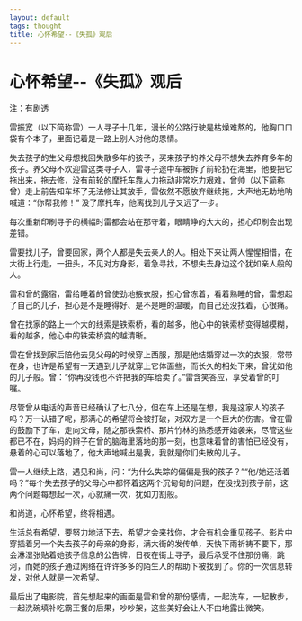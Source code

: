 ```yaml
---
layout: default
tags: thought
title: 心怀希望--《失孤》观后
---
```


# 心怀希望--《失孤》观后 #

注：有剧透

雷振宽（以下简称雷）一人寻子十几年，漫长的公路行驶是枯燥难熬的，他胸口口袋有个本子，里面记着是一路上别人对他的恩情。

失去孩子的生父母想找回失散多年的孩子，买来孩子的养父母不想失去养育多年的孩子。养父母不欢迎雷这类寻子人，雷寻子途中车被拆了前轮扔在海里，他要把它拖出来，拖去修，没有前轮的摩托车靠人力拖动非常吃力艰难，曾帅（以下简称曾）走上前告知车坏了无法修让其放手，雷依然不愿放弃继续拖，大声地无助地呐喊道：“你帮我修！” 没了摩托车，他离找到儿子又远了一步。

每次重新印刷寻子的横幅时雷都会站在那守着，眼睛睁的大大的，担心印刷会出现差错。

雷要找儿子，曾要回家，两个人都是失去亲人的人。相处下来让两人惺惺相惜，在大街上行走，一扭头，不见对方身影，着急寻找，不想失去身边这个犹如亲人般的人。

雷和曾的露宿，雷给睡着的曾使劲地掖衣服，担心曾冻着，看着熟睡的曾，雷想起了自己的儿子，担心是不是睡得好、是不是睡的温暖，而自己还没找着，心很痛。

曾在找家的路上一个大的线索是铁索桥，看的越多，他心中的铁索桥变得越模糊，看的越多，他心中的铁索桥变的越清晰。

雷在曾找到家后陪他去见父母的时候穿上西服，那是他结婚穿过一次的衣服，常带在身，也许是希望有一天遇到儿子就穿上它体面些，而长久的相处下来，曾犹如他的儿子般。曾：“你再没钱也不许把我的车给卖了。”雷含笑答应，享受着曾的叮嘱。

尽管曾从电话的声音已经确认了七八分，但在车上还是在想，我是这家人的孩子吗？万一认错了呢，那满心的希望将会被打破，对双方是一个巨大的伤害。曾在雷的鼓励下了车，走向父母，随之那铁索桥、那片竹林的熟悉感开始袭来，尽管这些都已不在，妈妈的辫子在曾的脑海里落地的那一刻，也意味着曾的害怕已经没有，悬着的心可以落地了，他大声地喊出是我，我就是你们失散的儿子。

雷一人继续上路，遇见和尚，问：“为什么失踪的偏偏是我的孩子？”“他/她还活着吗？”每个失去孩子的父母心中都怀着这两个沉甸甸的问题，在没找到孩子前，这两个问题每想起一次，心就痛一次，犹如刀割般。

和尚道，心怀希望，终将相遇。

生活总有希望，要努力地活下去，希望才会来找你，才会有机会重见孩子。影片中穿插着另一个失去孩子的母亲的身影，满大街的发传单，天快下雨祈祷不要下，那会淋湿张贴着她孩子信息的公告牌，日夜在街上寻子，最后承受不住那份痛，跳河，而她的孩子通过网络在许许多多的陌生人的帮助下被找到了。你的一次信息转发，对他人就是一次希望。

最后出了电影院，首先想起来的画面是雷和曾的那份感情，一起洗车，一起散步，一起洗碗填补吃霸王餐的后果，吵吵架，这些美好会让人不由地露出微笑。
